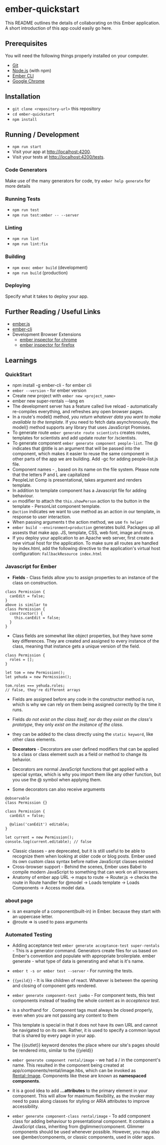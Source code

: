 # ember-quickstart

This README outlines the details of collaborating on this Ember application.
A short introduction of this app could easily go here.

## Prerequisites

You will need the following things properly installed on your computer.

* [Git](https://git-scm.com/)
* [Node.js](https://nodejs.org/) (with npm)
* [Ember CLI](https://cli.emberjs.com/release/)
* [Google Chrome](https://google.com/chrome/)

## Installation

* `git clone <repository-url>` this repository
* `cd ember-quickstart`
* `npm install`

## Running / Development

* `npm run start`
* Visit your app at [http://localhost:4200](http://localhost:4200).
* Visit your tests at [http://localhost:4200/tests](http://localhost:4200/tests).

### Code Generators

Make use of the many generators for code, try `ember help generate` for more details

### Running Tests

* `npm run test`
* `npm run test:ember -- --server`

### Linting

* `npm run lint`
* `npm run lint:fix`

### Building

* `npm exec ember build` (development)
* `npm run build` (production)

### Deploying

Specify what it takes to deploy your app.

## Further Reading / Useful Links

* [ember.js](https://emberjs.com/)
* [ember-cli](https://cli.emberjs.com/release/)
* Development Browser Extensions
  * [ember inspector for chrome](https://chrome.google.com/webstore/detail/ember-inspector/bmdblncegkenkacieihfhpjfppoconhi)
  * [ember inspector for firefox](https://addons.mozilla.org/en-US/firefox/addon/ember-inspector/)


## Learnings

### QuickStart

* npm install -g ember-cli - for ember cli
* `ember --version` - for ember version
* Create new project with `ember new <project_name>`
* ember new super-rentals --lang en
* The development server has a feature called live reload - automatically re-compiles everything, and refreshes any open browser pages.
* In a route's model() method, *you return whatever data you want to make available to the template*. If you need to fetch data asynchronously, the model() method supports any library that uses JavaScript Promises.
* To generate route `ember generate route scientists` creates routes, templates for scientists and add update router for /scientists.
* To generate component `ember generate component people-list`. The @ indicates that @title is an argument that will be passed into the component, which makes it easier to reuse the same component in other parts of the app we are building. Add -gc for adding people-list.js file.
* Component names - <PeopleList>, based on its name on the file system. Please note that the letters P and L are capitalized
* PeopleList Comp is presentational, takes argument and renders template.
* In addition to template component has a Javascript file for adding behaviour.
* `on` modifier to attach the `this.showPerson` action to the button in the template - PersonList component template.
* `@action` indicates we want to use method as an action in our template, in response to user interaction.
* When passing arguments t the action method, we use `fn helper`
* `ember build --environment=production` generates build. Packages up all assests that make app. JS, template, CSS, web font, image and more.
* If you deploy your application to an Apache web server, first create a new virtual host for the application. To make sure all routes are handled by index.html, add the following directive to the application's virtual host configuration: `FallbackResource index.html`

### Javascript for Ember

* **Fields** - Class fields allow you to assign properties to an instance of the class on construction.
```
class Permission {
  canEdit = false;
}
above is similar to
class Permission {
  constructor() {
    this.canEdit = false;
  }
}
```
* Class fields are somewhat like object properties, but they have some key differences. They are created and assigned to every instance of the class, meaning that instance gets a unique version of the field. 
```
class Permission {
  roles = [];
}

let tom = new Permission();
let yehuda = new Permission();

tom.roles === yehuda.roles;
// false, they're different arrays
```
* Fields are assigned before any code in the constructor method is run, which is why we can rely on them being assigned correctly by the time it runs. 
* Fields *do not exist on the class itself, nor do they exist on the class's prototype*, they only *exist on the instance of the class*.
* they can be added to the class directly using the `static keyword`, like other class elements.

* **Decorators** - Decorators are user defined modifiers that can be applied to a class or class element such as a field or method to change its behavior. 
* Decorators are normal JavaScript functions that get applied with a special syntax, which is why you import them like any other function, but you use the @ symbol when applying them.
* Some decorators can also receive arguments
```
@observable
class Permission {}

class Permission {
  canEdit = false;

  @alias('canEdit') editable;
}

let current = new Permission();
console.log(current.editable); // false
```
* Classic classes - are deprecated, but it is still useful to be able to recognize them when looking at older code or blog posts. Ember used its own custom class syntax before native JavaScript classes existed
* Cross-browser support - Behind the scenes, Ember uses Babel to compile modern JavaScript to something that can work on all browsers.
* Anatomy of ember app
URL -> maps to route -> Router.js -> checks the route in Route handler for @model -> Loads template -> Loads Components -> Access model data.

### about page
* <LinkTo> is an example of a component(built-in) in Ember. because they start with an uppercase letter.
* @route => is used to pass arguments

### Automated Testing
* Adding acceptance test `ember generate acceptance-test super-rentals` - This is a generator command. Generators create files for us based on Ember's convention and populate with appropriate broilerplate. ember generate <type> <name> - what type of data is generating and what is it's name.
* `ember t -s or ember test --server` - For running the tests.

* `{{yeild}}` - It is like children of react. Whatever is between the opening and closing of component gets rendered.
* `ember generate component-test jumbo` - For component tests, this test components instead of teading the whole content as in *acceptence test*.
* <NavBar /> is a shorthand for <NavBar></NavBar>. Component tags must always be closed properly, even when you are not passing any content to them
* This template is special in that it does not have its own URL and cannot be navigated to on its own. Rather, it is used to specify a common layout that is shared by every page in your app.
* The {{outlet}} keyword denotes the place where our site's pages should be rendered into, similar to the {{yield}}
* `ember generate component rental/image` - we had a / in the component's name. This resulted in the component being created at app/components/rental/image.hbs, which can be invoked as <Rental::Image>. Components like these are known as **namespaced components**.
* it is a good idea to add **...attributes** to the primary element in your component. This will allow for maximum flexibility, as the invoker may need to pass along classes for styling or ARIA attributes to improve accessibility.
* `ember generate component-class rental/image` - To add component class for adding behaviour to presentational component. It contains a JavaScript class, inheriting from @glimmer/component. Glimmer components should be used whenever possible. However, you may also see @ember/components, or classic components, used in older apps. 

